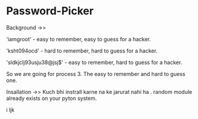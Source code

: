 # Password-Picker

Background ->>

'iamgroot' - easy to remember, easy to guess for a hacker.

'ksht094ocd' - hard to remember, hard to guess for a hacker.

'sldkjclj93usju38@jsj$' - easy to remember, hard to guess for a hacker.

So we are going for process 3. The easy to remember and hard to guess one.

Insallation ->>
Kuch bhi instrall karne na ke jarurat nahi ha . random module already exists on your pyton system.



i
ljk
